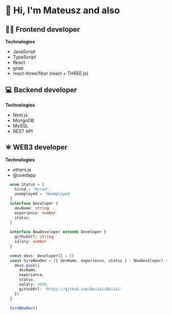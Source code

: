# :wave: Hi, I'm Mateusz and also
## :man_technologist: Frontend developer

**Technologies**
* JavaScript
* TypeScript
* React
* gsap
* react-three/fiber (react + THREE.js)

## :computer: Backend developer
**Technologies**
* Nest.js
* MongoDB
* MySQL
* REST API

## :atom_symbol: WEB3 developer
**Technologies**
* ethers.js
* @usedapp

```typescript
  enum Status = {
    hired = 'Hired',
    unemployed = 'Unemployed
  }
  interface Developer {
    devName: string
    experience: number
    status:
  }
  
  interface NewDeveloper extends Developer {
    githubUrl: string
    salary: number
  }
  
  const devs: Developer[] = []
  const hireNewDev = ({ devName, experience, status } : NewDeveloper) =>{
    devs.push({
      devName,
      experience,
      status,
      salary: 3000,
      githubUrl: 'https://github.com/Bezik1/Bezik1'
    })
  }
  
  hireNewDev()
```
